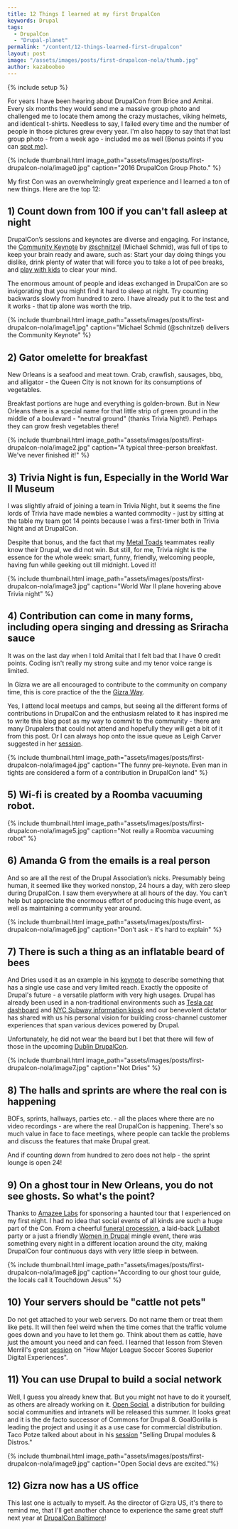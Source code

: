 ```yaml
---
title: 12 Things I learned at my first DrupalCon
keywords: Drupal
tags:
  - DrupalCon
  - "Drupal-planet"
permalink: "/content/12-things-learned-first-drupalcon"
layout: post
image: "/assets/images/posts/first-drupalcon-nola/thumb.jpg"
author: kazabooboo
---
```


{% include setup %}

For years I have been hearing about DrupalCon from Brice and Amitai. Every six months they would send me a massive group photo and challenged me to locate them among the crazy mustaches, viking helmets, and identical t-shirts. Needless to say, I failed every time and the number of people in those pictures grew every year. I'm also happy to say that that last group photo - from a week ago - included me as well (Bonus points if you can [spot me](https://www.flickr.com/photos/drupalassoc/26985071205/in/dateposted-public/)).

{% include thumbnail.html image_path="assets/images/posts/first-drupalcon-nola/image0.jpg" caption="2016 DrupalCon Group Photo." %}

My first Con was an overwhelmingly great experience and I learned a ton of new things. Here are the top 12:

## 1) Count down from 100 if you can't fall asleep at night

DrupalCon’s sessions and keynotes are diverse and engaging. For instance, the [Community Keynote](https://events.drupal.org/neworleans2016/community-keynote-michael-schmid) by [@schnitzel](https://twitter.com/schnitzel) (Michael Schmid), was full of tips to keep your brain ready and aware, such as: Start your day doing things you dislike, drink plenty of water that will force you to take a lot of pee breaks, and [play with kids](https://www.instagram.com/p/BDsE4xOQKbc/?taken-by=schnitzel) to clear your mind.

The enormous amount of people and ideas exchanged in DrupalCon are so invigorating that you might find it hard to sleep at night. Try counting backwards slowly from hundred to zero. I have already put it to the test and it works - that tip alone was worth the trip.

{% include thumbnail.html image_path="assets/images/posts/first-drupalcon-nola/image1.jpg" caption="Michael Schmid (@schnitzel) delivers the Community Keynote" %}

## 2) Gator omelette for breakfast

New Orleans is a seafood and meat town. Crab, crawfish, sausages, bbq, and alligator - the Queen City is not known for its consumptions of vegetables.

Breakfast portions are huge and everything is golden-brown. But in New Orleans there is a special name for that little strip of green ground in the middle of a boulevard - "neutral ground" (thanks Trivia Night!).  Perhaps they can grow fresh vegetables there!

{% include thumbnail.html image_path="assets/images/posts/first-drupalcon-nola/image2.jpg" caption="A typical three-person breakfast. We've never finished it!" %}

<!-- more -->

## 3) Trivia Night is fun, Especially in the World War II Museum

I was slightly afraid of joining a team in Trivia Night, but it seems the fine lords of Trivia have made newbies a wanted commodity -  just by sitting at the table my team got 14 points because I was a first-timer both in Trivia Night and at DrupalCon.


Despite that bonus, and the fact that my [Metal Toads](http://www.metaltoad.com/) teammates really know their Drupal, we did not win. But still, for me, Trivia night is the essence for the whole week: smart, funny, friendly, welcoming people, having fun while geeking out till midnight. Loved it!

{% include thumbnail.html image_path="assets/images/posts/first-drupalcon-nola/image3.jpg" caption="World War II plane hovering above Trivia night" %}

## 4) Contribution can come in many forms, including opera singing and dressing as Sriracha sauce

It was on the last day when I told Amitai that I felt bad that I have 0 credit points. Coding isn't really my strong suite and my tenor voice range is limited.  

In Gizra we are all encouraged to contribute to the community on company time, this is core practice of the the [Gizra Way](/#gizra-way).

Yes, I attend local meetups and camps, but seeing all the different forms of contributions in DrupalCon and the enthusiasm related to it has inspired me to write this blog post as my way to commit to the community - there are many Drupalers that could not attend and hopefully they will get a bit of it from this post. Or I can always hop onto the issue queue as Leigh Carver suggested in her [session](https://www.youtube.com/watch?v=PuEYKcOwidE).

{% include thumbnail.html image_path="assets/images/posts/first-drupalcon-nola/image4.jpg" caption="The funny pre-keynote. Even man in tights are considered a form of a contribution in DrupalCon land" %}

## 5) Wi-fi is created by a Roomba vacuuming robot.

{% include thumbnail.html image_path="assets/images/posts/first-drupalcon-nola/image5.jpg" caption="Not really a Roomba vacuuming robot" %}


## 6) Amanda G from the emails is a real person

And so are all the rest of the Drupal Association’s nicks. Presumably being human, it seemed like they worked nonstop, 24 hours a day, with zero sleep during DrupalCon. I saw them everywhere at all hours of the day. You can’t help but appreciate the enormous effort of producing this huge event, as well as maintaining a community year around.

{% include thumbnail.html image_path="assets/images/posts/first-drupalcon-nola/image6.jpg" caption="Don't ask - it's hard to explain" %}

## 7) There is such a thing as an inflatable beard of bees

And Dries used it as an example in his [keynote](http://buytaert.net/state-of-drupal-presentation-may-2016) to describe something that has a single use case and very limited reach.  Exactly the opposite of Drupal's future - a versatile platform with very high usages. Drupal has already been used in a non-traditional environments such as [Tesla car dashboard](http://www.cernea.net/wp-content/uploads/2013/03/2012-Tesla-Model-S-Dash.jpg) and [NYC Subway information kiosk](http://www.gizmag.com/nyc-subway-touch-screen-kiosks/26751/) and our benevolent dictator has shared with us his personal vision for building cross-channel customer experiences that span various devices powered by Drupal.  

Unfortunately, he did not wear the beard but I bet that there will few of those in the upcoming [Dublin DrupalCon](https://events.drupal.org/dublin2016).

{% include thumbnail.html image_path="assets/images/posts/first-drupalcon-nola/image7.jpg" caption="Not Dries" %}


## 8) The halls and sprints are where the real con is happening

BOFs, sprints, hallways, parties etc. - all the places where there are no video recordings - are where the real DrupalCon is happening. There's so much value in face to face meetings, where people can tackle the problems and discuss the features that make Drupal great.

And if counting down from hundred to zero does not help - the sprint lounge is open 24!

## 9) On a ghost tour in New Orleans, you do not see ghosts. So what's the point?

Thanks to [Amazee Labs](https://www.amazeelabs.com/) for sponsoring a haunted tour that I experienced on my first night. I had no idea that social events of all kinds are such a huge part of the Con. From a cheerful [funeral procession](https://flic.kr/p/H8fYBK), a laid-back [Lullabot](https://www.lullabot.com/) party or a just a friendly [Women in Drupal](https://twitter.com/drupalchix) mingle event, there was something every night in a different location around the city, making DrupalCon four continuous days with very little sleep in between.

{% include thumbnail.html image_path="assets/images/posts/first-drupalcon-nola/image8.jpg" caption="According to our ghost tour guide, the locals call it Touchdown Jesus" %}

## 10) Your servers should be "cattle not pets"

Do not get attached to your web servers. Do not name them or treat them like pets. It will then feel weird when the time comes that the traffic volume goes down and you have to let them go. Think about them as cattle, have just the amount you need and can feed. I learned that lesson from Steven Merrill's great [session](https://www.youtube.com/watch?v=CUIUH5YeK8U) on "How Major League Soccer Scores Superior Digital Experiences".

## 11) You can use Drupal to build a social network

Well, I guess you already knew that. But you might not have to do it yourself, as others are already working on it. [Open Social](https://twicial.com/OpenSocialHQ), a distribution for building social communities and intranets  will be released this summer. It looks great and it is the de facto successor of Commons for Drupal 8. GoalGorilla is leading the project and using it as a use case for commercial distribution. Taco Potze talked about about in his [session](https://events.drupal.org/neworleans2016/sessions/selling-drupal-modules) "Selling Drupal modules & Distros."

{% include thumbnail.html image_path="assets/images/posts/first-drupalcon-nola/image9.jpg" caption="Open Social devs are excited."%}

## 12) Gizra now has a US office

This last one is actually to myself. As the director of Gizra US, it's there to remind me, that I'll get another chance to experience the same great stuff next year at [DrupalCon Baltimore](https://events.drupal.org/baltimore2017)!
